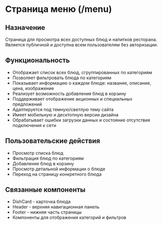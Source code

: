 # Страница меню (/menu)

## Назначение
Страница для просмотра всех доступных блюд и напитков ресторана. Является публичной и доступна всем пользователям без авторизации.

## Функциональность
- Отображает список всех блюд, сгруппированных по категориям
- Позволяет фильтровать блюда по категориям
- Показывает информацию о каждом блюде: название, описание, цена, изображение
- Реализует возможность добавления блюд в корзину
- Поддерживает отображение акционных и специальных предложений
- Адаптируется под темную/светлую тему сайта
- Имеет мобильную и десктопную версии дизайна
- Обрабатывает ошибки загрузки данных и состояние отсутствия подключения к сети

## Пользовательские действия
- Просмотр списка блюд
- Фильтрация блюд по категориям
- Добавление блюд в корзину
- Просмотр детальной информации о блюде
- Переход на страницу конкретного блюда

## Связанные компоненты
- DishCard - карточка блюда
- Header - верхняя навигационная панель
- Footer - нижняя часть страницы
- Компоненты для отображения категорий и фильтров 
